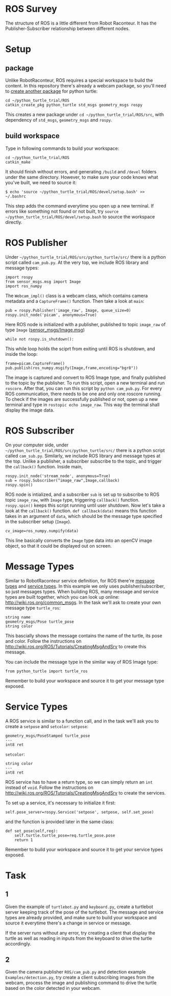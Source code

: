 # ROS Survey
The structure of ROS is a little different from Robot Raconteur. It has the Publisher-Subscriber relationship between different nodes.

# Setup
## package
Unlike RobotRaconteur, ROS requires a special workspace to build the content. In this repository there's already a webcam package, so you'll need to [create another package](http://wiki.ros.org/ROS/Tutorials/CreatingPackage) for python turtle:
```
cd ~/python_turtle_trial/ROS
catkin_create_pkg python_turtle std_msgs geometry_msgs rospy
```
This creates a new package under `cd ~/python_turtle_trial/ROS/src`, with dependency of `std_msgs`, `geometry_msgs` and `rospy`.

## build workspace
Type in following commands to build your workspace:
```
cd ~/python_turtle_trial/ROS
catkin_make
```
It should finish without errors, and generating `/build` and `/devel` folders under the same directory. However, to make sure your code knows what you've built, we need to source it:
```
$ echo 'source ~/python_turtle_trial/ROS/devel/setup.bash' >> ~/.bashrc 
```
This step adds the command everytime you open up a new terminal. If errors like something not found or not built, try `source ~/python_turtle_trial/ROS/devel/setup.bash` to source the workspace directly.

# ROS Publisher
Under `~/python_turtle_trial/ROS/src/python_turtle/src/` there is a python script called `cam_pub.py`. At the very top, we include ROS library and message types:
``` 
import rospy
from sensor_msgs.msg import Image
import ros_numpy
```
The `Webcam_impl()` class is a webcam class, which contains camera metadata and a `CaptureFrame()` function. Then take a look at `main`:
```
pub = rospy.Publisher('image_raw', Image, queue_size=0) 
rospy.init_node('picam', anonymous=True) 
```
Here ROS node is initialized with a publisher, published to topic `image_raw` of type `Image` ([sensor_msgs/Image.msg](http://docs.ros.org/melodic/api/sensor_msgs/html/msg/Image.html))
```
while not rospy.is_shutdown(): 
```
This while loop holds the sciprt from exiting until ROS is shutdown, and inside the loop:
```
frame=picam.CaptureFrame() 
pub.publish(ros_numpy.msgify(Image,frame,encoding="bgr8")) 
```
The image is captured and convert to ROS Image type, and finally published to the topic by the publisher.
To run this script, open a new terminal and run `roscore`. After that, you can run this script by `python cam_pub.py`.
For every ROS communication, there needs to be one and only one roscore running. To check if the images are successfully published or not, open up a new terminal and type in `rostopic echo image_raw`.
This way the terminal shall display the image data.

# ROS Subscriber
On your computer side, under `~/python_turtle_trial/ROS/src/python_turtle/src/` there is a python script called `cam_sub.py`. Similarly, we include ROS library and message types at the top.
Unlike a publisher, a subscriber subscribe to the topic, and trigger the `callback()` function. Inside main, 
```
rospy.init_node('stream_node', anonymous=True)
sub = rospy.Subscriber("image_raw",Image,callback)
rospy.spin()
```
ROS node is intialized, and a subscriber `sub` is set up to subscribe to ROS topic `image_raw`, with `Image` type, triggering `callback()` function. `rospy.spin()` keeps this script running until user shutdown. Now let's take a look at the `callback()` function.
`def callback(data)` means this function takes in an argument of `data`, which should be the message type specified in the subscriber setup (`Image`). 
```
cv_image=ros_numpy.numpify(data)
```
This line basically converts the `Image` type data into an openCV image object, so that it could be displayed out on screen.


# Message Types
Similar to RobotRaconteur service definition, for ROS there're [message types](http://wiki.ros.org/Messages) and [service types](http://wiki.ros.org/Services). In this example we only uses publisher/subscriber, so just messages types.
When building ROS, many message and service types are built together, which you can look up online: http://wiki.ros.org/common_msgs. 
In the task we'll ask to create your own message type `turtle_ros`:
```
string name
geometry_msgs/Pose turtle_pose
string color
```
This bascially shows the message contains the name of the turtle, its pose and color.
Follow the instructions on http://wiki.ros.org/ROS/Tutorials/CreatingMsgAndSrv to create this message.

You can include the message type in the similar way of ROS Image type:
```
from python_turtle import turtle_ros
```
Remember to build your workspace and source it to get your message type exposed.

# Service Types
A ROS service is similar to a function call, and in the task we'll ask you to create a `setpose` and `setcolor`:
`setpose`:
```
geometry_msgs/PoseStamped turtle_pose
---
int8 ret
```
`setcolor`:
```
string color
---
int8 ret
```
ROS service has to have a return type, so we can simply return an `int` instead of `void`. Follow the instructions on http://wiki.ros.org/ROS/Tutorials/CreatingMsgAndSrv to create the services.

To set up a service, it's necessary to initialize it first:
```
self.pose_server=rospy.Service('setpose', setpose, self.set_pose)
```
and the function is provided later in the same class:
```
def set_pose(self,req):
	self.turtle.turtle_pose=req.turtle_pose.pose
	return 1
```
Remember to build your workspace and source it to get your service types exposed.

# Task
## 1
Given the example of `turtlebot.py` and `keyboard.py`, create a turtlebot server keeping track of the pose of the turtlebot. The message and service types are already provided, and make sure to build your workspace and source it everytime there's a change in service or message. 

If the server runs without any error, try creating a client that display the turtle as well as reading in inputs from the keyboard to drive the turtle accordingly.

## 2
Given the camera publisher `ROS/cam_pub.py` and detection example `Examples/detection.py`, try create a client subscribing images from the webcam, process the image and publishing command to drive the turtle based on the color detected in your webcam.
